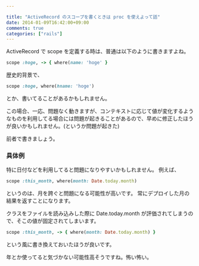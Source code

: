 ```yaml
---

title: "ActiveRecord のスコープを書くときは proc を使えよって話"
date: 2014-01-09T16:42:00+09:00
comments: true
categories: ["rails"]
---
```


ActiveRecord で scope を定義する時は、普通は以下のように書きますよね。

```ruby
scope :hoge, -> { where(name: 'hoge' }
```

歴史的背景で、

```ruby
scope :hoge, where(hname: 'hoge')
```

とか、書いてることがあるかもしれません。

この場合、一応、問題なく動きますが、コンテキストに応じて値が変化するようなものを利用してる場合には問題が起きることがあるので、早めに修正したほうが良いかもしれません。(というか問題が起きた)

前者で書きましょう。


### 具体例

特に日付などを利用してると問題になりやすいかもしれません。
例えば、

```ruby
scope :this_month, where(month: Date.today.month)
```

というのは、月を跨ぐと問題になる可能性が高いです。
常にデプロイした月の結果を返すことになります。

クラスをファイルを読み込みした際に Date.today.month が評価されてしまうので、そこの値が固定されてしまいます。

```ruby
scope :this_month, -> { where(month: Date.today.month) }
```

という風に書き換えておいたほうが良いです。

年とか使ってると気づかない可能性高そうですね。怖い怖い。
